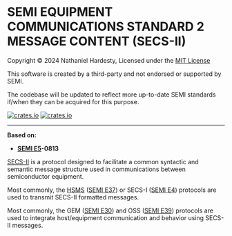 # SEMI EQUIPMENT COMMUNICATIONS STANDARD 2 MESSAGE CONTENT (SECS-II)

Copyright © 2024 Nathaniel Hardesty, Licensed under the [MIT License](../license.md)

This software is created by a third-party and not endorsed or supported by SEMI.

The codebase will be updated to reflect more up-to-date SEMI standards if/when they can be acquired for this purpose.

[![crates.io](https://img.shields.io/crates/v/semi_e5.svg)](https://crates.io/crates/semi_e5)
[![crates.io](https://img.shields.io/crates/dv/semi_e5/0.2.0.svg)](https://crates.io/crates/semi_e5/0.2.0)

--------------------------------------------------------------------------------

**Based on:**

- **[SEMI E5]-0813**

[SECS-II] is a protocol designed to facilitate a common syntactic and semantic
message structure used in communications between semiconductor equipment.

Most commonly, the [HSMS] ([SEMI E37]) or SECS-I ([SEMI E4]) protocols are used
to transmit SECS-II formatted messages.

Most commonly, the GEM ([SEMI E30]) and OSS ([SEMI E39]) protocols are used to
integrate host/equipment communication and behavior using SECS-II messages.

[SECS-II]: https://docs.rs/semi_e5/0.2.0/semi_e5/index.html

[HSMS]: ../semi_e37/readme.md

[SEMI E4]:  https://store-us.semi.org/products/e00400-semi-e4-specification-for-semi-equipment-communications-standard-1-message-transfer-secs-i
[SEMI E5]:  https://store-us.semi.org/products/e00500-semi-e5-specification-for-semi-equipment-communications-standard-2-message-content-secs-ii
[SEMI E30]: https://store-us.semi.org/products/e03000-semi-e30-specification-for-the-generic-model-for-communications-and-control-of-manufacturing-equipment-gem
[SEMI E37]: https://store-us.semi.org/products/e03700-semi-e37-high-speed-secs-message-services-hsms-generic-services
[SEMI E39]: https://store-us.semi.org/products/e03900-semi-e39-specification-for-object-services-concepts-behavior-and-services
